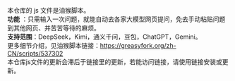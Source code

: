 本仓库的 js 文件是油猴脚本。  
**功能** ：只需输入一次问题，就能自动去各家大模型网页提问，免去手动粘贴问题到其他网页、并苦苦等待的麻烦。  
**支持范围**：DeepSeek，Kimi，通义千问，豆包，ChatGPT，Gemini。  
更多细节介绍，见油猴脚本链接：https://greasyfork.org/zh-CN/scripts/537302  
本仓库js文件的更新会滞后于链接里的更新，若能访问链接，请使用链接安装或更新。